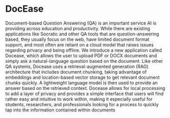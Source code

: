 # DocEase
Document-based Question Answering (QA) is an important service AI is providing across education and productivity. While there are existing applications like Socratic and other QA tools that are question-answering based, they usually focus on the web, have limited document format support, and most often are reliant on a cloud model that raises issues regarding privacy and being offline. We introduce a new application called Docease, which allows the user to upload PDF or DOCX documents and simply ask a natural-language question based on the document. Like other QA systems, Docease uses a retrieval-augmented generation (RAG) architecture that includes document chunking, taking advantage of embeddings and location-based vector storage to get relevant document chunks quickly. A lightweight language model is then used to provide an answer based on the retrieved context. Docease allows for local processing to add a layer of privacy and provides a simple interface that users will find rather easy and intuitive to work within, making it especially useful for students, researchers, and professionals looking for a process to quickly tap into the information contained within documents

